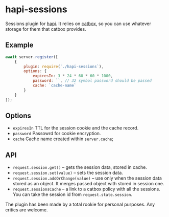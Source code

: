 # hapi-sessions
Sessions plugin for [hapi](https://github.com/hapijs/hapi). It relies on [catbox](https://github.com/hapijs/catbox), so you can use whatever storage for them that catbox provides.
## Example
```javascript
await server.register([
    {
        plugin: require(`./hapi-sessions`),
        options: {
            expiresIn: 3 * 24 * 60 * 60 * 1000,
            password: ``, // 32 symbol password should be passed
            cache: `cache-name`
        }
    }
]);
```
## Options
- `expiresIn` TTL for the session cookie and the cache record.
- `password` Passowrd for cookie encryption.
- `cache` Cache name created within `server.cache`;
## API
- `request.session.get()` – gets the session data, stored in cache.
- `request.session.set(value)` – sets the session data.
- `request.session.addOrChange(value)` – use only when the session data stored as an object. It merges passed object with stored in session one.
- `request.sessionsCache` – a link to a catbox policy with all the sessions. You can take the session id from `request.state.session`.

The plugin has been made by a total rookie for personal purposes. Any critics are welcome.
